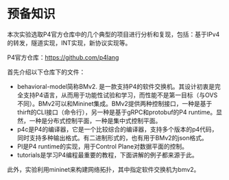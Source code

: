 # 预备知识

本次实验选取P4官方仓库中的几个典型的项目进行分析和复现，包括：基于IPv4的转发，隧道实现，INT实现，新协议实现等。

P4官方仓库：https://github.com/p4lang

首先介绍以下仓库下的文件：

* behavioral-model简称BMv2. 是一款支持P4的软件交换机。其设计初衷是完全支持P4语言，从而用于功能性试验和学习，而性能不是第一目标（与OVS不同）。BMv2可以和Mininet集成。BMv2提供两种控制接口，一种是基于thirft的CLI接口（命令行），另一种是基于gRPC和protobuf的P4 runtime。显然，一种是分布式控制平面，一种是集中式控制平面。
* p4c是P4的编译器，它是一个比较综合的编译器，支持多个版本的p4代码，同时支持多种输出格式。有二进制形式的，也有用于BMv2的json格式。
* PI是P4 runtime的实现，用于Control Plane对数据平面的控制。
* tutorials是学习P4编程最重要的教程，下面讲解的例子都来源于此。

此外，实验利用mininet来构建网络拓扑，其中指定软件交换机为bmv2。
